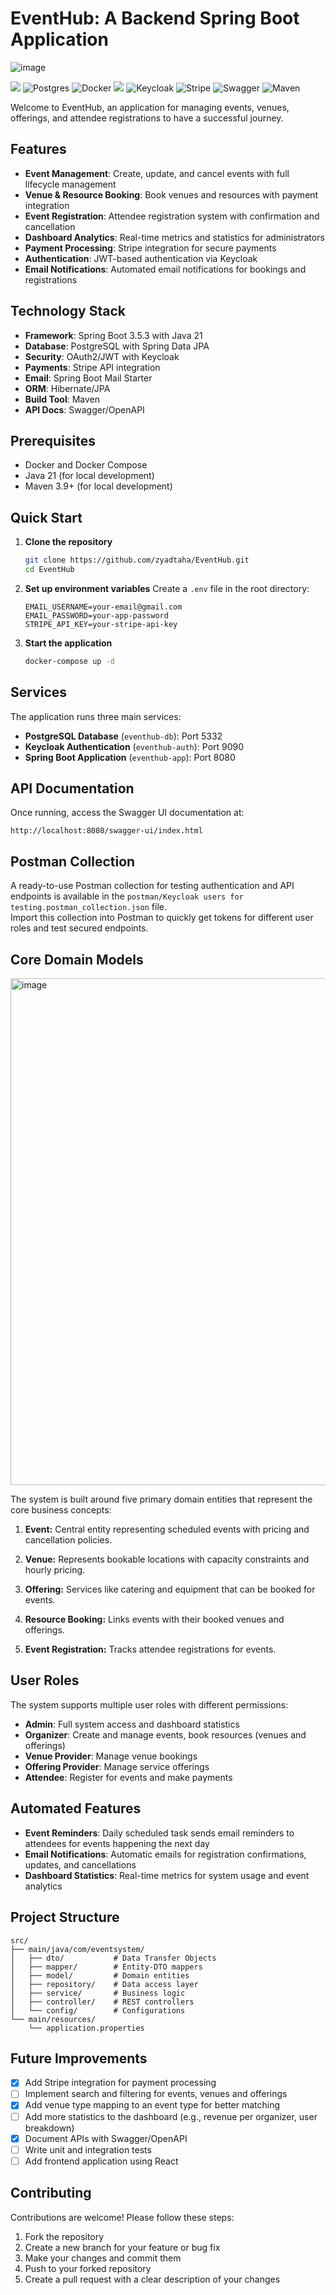 # EventHub: A Backend Spring Boot Application

![image](https://github.com/user-attachments/assets/c79dbc50-c660-41ea-8900-20f382837a66)

![](https://img.shields.io/badge/Spring_Boot-F2F4F9?style=for-the-badge&logo=spring-boot)
![Postgres](https://img.shields.io/badge/postgres-%23316192.svg?style=for-the-badge&logo=postgresql&logoColor=white)
![Docker](https://img.shields.io/badge/Docker-2CA5E0?style=for-the-badge&logo=docker&logoColor=white)
![](https://img.shields.io/badge/Spring_Security-6DB33F?style=for-the-badge&logo=Spring-Security&logoColor=white)
![Keycloak](https://img.shields.io/badge/Keycloak-6A0DAD.svg?style=for-the-badge&logo=keycloak&logoColor=white)
![Stripe](https://img.shields.io/badge/Stripe-008CDD?style=for-the-badge&logo=Stripe&logoColor=white)
![Swagger](https://img.shields.io/badge/Swagger-85EA2D?style=for-the-badge&logo=swagger&logoColor=black)
![Maven](https://img.shields.io/badge/Maven-C71A36?style=for-the-badge&logo=apache-maven&logoColor=white)

Welcome to EventHub, an application for managing events, venues, offerings, and attendee registrations to have a successful journey.

## Features

- **Event Management**: Create, update, and cancel events with full lifecycle management
- **Venue & Resource Booking**: Book venues and resources with payment integration
- **Event Registration**: Attendee registration system with confirmation and cancellation
- **Dashboard Analytics**: Real-time metrics and statistics for administrators
- **Payment Processing**: Stripe integration for secure payments
- **Authentication**: JWT-based authentication via Keycloak
- **Email Notifications**: Automated email notifications for bookings and registrations

## Technology Stack

- **Framework**: Spring Boot 3.5.3 with Java 21
- **Database**: PostgreSQL with Spring Data JPA
- **Security**: OAuth2/JWT with Keycloak
- **Payments**: Stripe API integration
- **Email**: Spring Boot Mail Starter
- **ORM**: Hibernate/JPA
- **Build Tool**: Maven
- **API Docs**: Swagger/OpenAPI

## Prerequisites

- Docker and Docker Compose
- Java 21 (for local development)
- Maven 3.9+ (for local development)

## Quick Start

1. **Clone the repository**
   ```bash
   git clone https://github.com/zyadtaha/EventHub.git
   cd EventHub
   ```

2. **Set up environment variables**
   Create a `.env` file in the root directory:
   ```env
   EMAIL_USERNAME=your-email@gmail.com
   EMAIL_PASSWORD=your-app-password
   STRIPE_API_KEY=your-stripe-api-key
   ```
3. **Start the application**
   ```bash
   docker-compose up -d
   ```

## Services

The application runs three main services:

- **PostgreSQL Database** (`eventhub-db`): Port 5332 
- **Keycloak Authentication** (`eventhub-auth`): Port 9090
- **Spring Boot Application** (`eventhub-app`): Port 8080

## API Documentation

Once running, access the Swagger UI documentation at:
```
http://localhost:8080/swagger-ui/index.html
```
## Postman Collection

A ready-to-use Postman collection for testing authentication and API endpoints is available in the `postman/Keycloak users for testing.postman_collection.json` file.  
Import this collection into Postman to quickly get tokens for different user roles and test secured endpoints.

## Core Domain Models

<img width="788" height="811" alt="image" src="https://github.com/user-attachments/assets/e82f005f-d7be-406b-be9a-9e4ee27a065a" />

The system is built around five primary domain entities that represent the core business concepts:

1. **Event:** Central entity representing scheduled events with pricing and cancellation policies.

2. **Venue:** Represents bookable locations with capacity constraints and hourly pricing.

3. **Offering:** Services like catering and equipment that can be booked for events.

4. **Resource Booking:** Links events with their booked venues and offerings.

5. **Event Registration:** Tracks attendee registrations for events.

## User Roles

The system supports multiple user roles with different permissions:
- **Admin**: Full system access and dashboard statistics
- **Organizer**: Create and manage events, book resources (venues and offerings)
- **Venue Provider**: Manage venue bookings
- **Offering Provider**: Manage service offerings
- **Attendee**: Register for events and make payments

## Automated Features

- **Event Reminders**: Daily scheduled task sends email reminders to attendees for events happening the next day
- **Email Notifications**: Automatic emails for registration confirmations, updates, and cancellations
- **Dashboard Statistics**: Real-time metrics for system usage and event analytics

## Project Structure
```
src/
├── main/java/com/eventsystem/
│   ├── dto/           # Data Transfer Objects
│   ├── mapper/        # Entity-DTO mappers
│   ├── model/         # Domain entities
│   ├── repository/    # Data access layer
│   ├── service/       # Business logic
│   ├── controller/    # REST controllers
│   └── config/        # Configurations
└── main/resources/
    └── application.properties
```

## Future Improvements
- [x] Add Stripe integration for payment processing
- [ ] Implement search and filtering for events, venues and offerings
- [x] Add venue type mapping to an event type for better matching
- [ ] Add more statistics to the dashboard (e.g., revenue per organizer, user breakdown)
- [x] Document APIs with Swagger/OpenAPI
- [ ] Write unit and integration tests 
- [ ] Add frontend application using React

## Contributing
Contributions are welcome! Please follow these steps:
1. Fork the repository
2. Create a new branch for your feature or bug fix
3. Make your changes and commit them
4. Push to your forked repository
5. Create a pull request with a clear description of your changes
